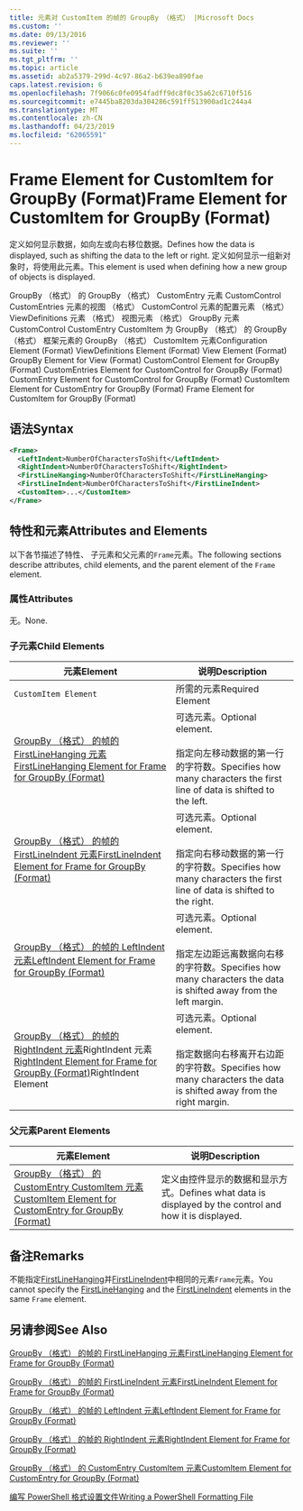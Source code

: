 ```yaml
---
title: 元素对 CustomItem 的帧的 GroupBy （格式） |Microsoft Docs
ms.custom: ''
ms.date: 09/13/2016
ms.reviewer: ''
ms.suite: ''
ms.tgt_pltfrm: ''
ms.topic: article
ms.assetid: ab2a5379-299d-4c97-86a2-b639ea890fae
caps.latest.revision: 6
ms.openlocfilehash: 7f9066c0fe0954fadff9dc8f0c35a62c6710f516
ms.sourcegitcommit: e7445ba8203da304286c591ff513900ad1c244a4
ms.translationtype: MT
ms.contentlocale: zh-CN
ms.lasthandoff: 04/23/2019
ms.locfileid: "62065591"
---
```

# <a name="frame-element-for-customitem-for-groupby-format"></a><span data-ttu-id="cadfb-102">Frame Element for CustomItem for GroupBy (Format)</span><span class="sxs-lookup"><span data-stu-id="cadfb-102">Frame Element for CustomItem for GroupBy (Format)</span></span>

<span data-ttu-id="cadfb-103">定义如何显示数据，如向左或向右移位数据。</span><span class="sxs-lookup"><span data-stu-id="cadfb-103">Defines how the data is displayed, such as shifting the data to the left or right.</span></span> <span data-ttu-id="cadfb-104">定义如何显示一组新对象时，将使用此元素。</span><span class="sxs-lookup"><span data-stu-id="cadfb-104">This element is used when defining how a new group of objects is displayed.</span></span>

<span data-ttu-id="cadfb-105">GroupBy （格式） 的 GroupBy （格式） CustomEntry 元素 CustomControl CustomEntries 元素的视图 （格式） CustomControl 元素的配置元素 （格式） ViewDefinitions 元素 （格式） 视图元素 （格式） GroupBy 元素CustomControl CustomEntry CustomItem 为 GroupBy （格式） 的 GroupBy （格式） 框架元素的 GroupBy （格式） CustomItem 元素</span><span class="sxs-lookup"><span data-stu-id="cadfb-105">Configuration Element (Format) ViewDefinitions Element (Format) View Element (Format) GroupBy Element for View (Format) CustomControl Element for GroupBy (Format) CustomEntries Element for CustomControl for GroupBy (Format) CustomEntry Element for CustomControl for GroupBy (Format) CustomItem Element for CustomEntry for GroupBy (Format) Frame Element for CustomItem for GroupBy (Format)</span></span>

## <a name="syntax"></a><span data-ttu-id="cadfb-106">语法</span><span class="sxs-lookup"><span data-stu-id="cadfb-106">Syntax</span></span>

```xml
<Frame>
  <LeftIndent>NumberOfCharactersToShift</LeftIndent>
  <RightIndent>NumberOfCharactersToShift</RightIndent>
  <FirstLineHanging>NumberOfCharactersToShift</FirstLineHanging>
  <FirstLineIndent>NumberOfCharactersToShift</FirstLineIndent>
  <CustomItem>...</CustomItem>
</Frame>
```

## <a name="attributes-and-elements"></a><span data-ttu-id="cadfb-107">特性和元素</span><span class="sxs-lookup"><span data-stu-id="cadfb-107">Attributes and Elements</span></span>

<span data-ttu-id="cadfb-108">以下各节描述了特性、 子元素和父元素的`Frame`元素。</span><span class="sxs-lookup"><span data-stu-id="cadfb-108">The following sections describe attributes, child elements, and the parent element of the `Frame` element.</span></span>

### <a name="attributes"></a><span data-ttu-id="cadfb-109">属性</span><span class="sxs-lookup"><span data-stu-id="cadfb-109">Attributes</span></span>

<span data-ttu-id="cadfb-110">无。</span><span class="sxs-lookup"><span data-stu-id="cadfb-110">None.</span></span>

### <a name="child-elements"></a><span data-ttu-id="cadfb-111">子元素</span><span class="sxs-lookup"><span data-stu-id="cadfb-111">Child Elements</span></span>

|<span data-ttu-id="cadfb-112">元素</span><span class="sxs-lookup"><span data-stu-id="cadfb-112">Element</span></span>|<span data-ttu-id="cadfb-113">说明</span><span class="sxs-lookup"><span data-stu-id="cadfb-113">Description</span></span>|
|-------------|-----------------|
|`CustomItem Element`|<span data-ttu-id="cadfb-114">所需的元素</span><span class="sxs-lookup"><span data-stu-id="cadfb-114">Required Element</span></span>|
|[<span data-ttu-id="cadfb-115">GroupBy （格式） 的帧的 FirstLineHanging 元素</span><span class="sxs-lookup"><span data-stu-id="cadfb-115">FirstLineHanging Element for Frame for GroupBy (Format)</span></span>](./firstlinehanging-element-for-frame-for-groupby-format.md)|<span data-ttu-id="cadfb-116">可选元素。</span><span class="sxs-lookup"><span data-stu-id="cadfb-116">Optional element.</span></span><br /><br /> <span data-ttu-id="cadfb-117">指定向左移动数据的第一行的字符数。</span><span class="sxs-lookup"><span data-stu-id="cadfb-117">Specifies how many characters the first line of data is shifted to the left.</span></span>|
|[<span data-ttu-id="cadfb-118">GroupBy （格式） 的帧的 FirstLineIndent 元素</span><span class="sxs-lookup"><span data-stu-id="cadfb-118">FirstLineIndent Element for Frame for GroupBy (Format)</span></span>](./firstlineindent-element-for-frame-for-groupby-format.md)|<span data-ttu-id="cadfb-119">可选元素。</span><span class="sxs-lookup"><span data-stu-id="cadfb-119">Optional element.</span></span><br /><br /> <span data-ttu-id="cadfb-120">指定向右移动数据的第一行的字符数。</span><span class="sxs-lookup"><span data-stu-id="cadfb-120">Specifies how many characters the first line of data is shifted to the right.</span></span>|
|[<span data-ttu-id="cadfb-121">GroupBy （格式） 的帧的 LeftIndent 元素</span><span class="sxs-lookup"><span data-stu-id="cadfb-121">LeftIndent Element for Frame for GroupBy (Format)</span></span>](./leftindent-element-for-frame-for-groupby-format.md)|<span data-ttu-id="cadfb-122">可选元素。</span><span class="sxs-lookup"><span data-stu-id="cadfb-122">Optional element.</span></span><br /><br /> <span data-ttu-id="cadfb-123">指定左边距远离数据向右移的字符数。</span><span class="sxs-lookup"><span data-stu-id="cadfb-123">Specifies how many characters the data is shifted away from the left margin.</span></span>|
|<span data-ttu-id="cadfb-124">[GroupBy （格式） 的帧的 RightIndent 元素](./rightindent-element-for-frame-for-groupby-format.md)RightIndent 元素</span><span class="sxs-lookup"><span data-stu-id="cadfb-124">[RightIndent Element for Frame for GroupBy (Format)](./rightindent-element-for-frame-for-groupby-format.md)RightIndent Element</span></span>|<span data-ttu-id="cadfb-125">可选元素。</span><span class="sxs-lookup"><span data-stu-id="cadfb-125">Optional element.</span></span><br /><br /> <span data-ttu-id="cadfb-126">指定数据向右移离开右边距的字符数。</span><span class="sxs-lookup"><span data-stu-id="cadfb-126">Specifies how many characters the data is shifted away from the right margin.</span></span>|

### <a name="parent-elements"></a><span data-ttu-id="cadfb-127">父元素</span><span class="sxs-lookup"><span data-stu-id="cadfb-127">Parent Elements</span></span>

|<span data-ttu-id="cadfb-128">元素</span><span class="sxs-lookup"><span data-stu-id="cadfb-128">Element</span></span>|<span data-ttu-id="cadfb-129">说明</span><span class="sxs-lookup"><span data-stu-id="cadfb-129">Description</span></span>|
|-------------|-----------------|
|[<span data-ttu-id="cadfb-130">GroupBy （格式） 的 CustomEntry CustomItem 元素</span><span class="sxs-lookup"><span data-stu-id="cadfb-130">CustomItem Element for CustomEntry for GroupBy (Format)</span></span>](./customitem-element-for-customentry-for-groupby-format.md)|<span data-ttu-id="cadfb-131">定义由控件显示的数据和显示方式。</span><span class="sxs-lookup"><span data-stu-id="cadfb-131">Defines what data is displayed by the control and how it is displayed.</span></span>|

## <a name="remarks"></a><span data-ttu-id="cadfb-132">备注</span><span class="sxs-lookup"><span data-stu-id="cadfb-132">Remarks</span></span>

<span data-ttu-id="cadfb-133">不能指定[FirstLineHanging](./firstlinehanging-element-for-frame-for-groupby-format.md)并[FirstLineIndent](./firstlineindent-element-for-frame-for-groupby-format.md)中相同的元素`Frame`元素。</span><span class="sxs-lookup"><span data-stu-id="cadfb-133">You cannot specify the [FirstLineHanging](./firstlinehanging-element-for-frame-for-groupby-format.md) and the [FirstLineIndent](./firstlineindent-element-for-frame-for-groupby-format.md) elements in the same `Frame` element.</span></span>

## <a name="see-also"></a><span data-ttu-id="cadfb-134">另请参阅</span><span class="sxs-lookup"><span data-stu-id="cadfb-134">See Also</span></span>

[<span data-ttu-id="cadfb-135">GroupBy （格式） 的帧的 FirstLineHanging 元素</span><span class="sxs-lookup"><span data-stu-id="cadfb-135">FirstLineHanging Element for Frame for GroupBy (Format)</span></span>](./firstlinehanging-element-for-frame-for-groupby-format.md)

[<span data-ttu-id="cadfb-136">GroupBy （格式） 的帧的 FirstLineIndent 元素</span><span class="sxs-lookup"><span data-stu-id="cadfb-136">FirstLineIndent Element for Frame for GroupBy (Format)</span></span>](./firstlineindent-element-for-frame-for-groupby-format.md)

[<span data-ttu-id="cadfb-137">GroupBy （格式） 的帧的 LeftIndent 元素</span><span class="sxs-lookup"><span data-stu-id="cadfb-137">LeftIndent Element for Frame for GroupBy (Format)</span></span>](./leftindent-element-for-frame-for-groupby-format.md)

[<span data-ttu-id="cadfb-138">GroupBy （格式） 的帧的 RightIndent 元素</span><span class="sxs-lookup"><span data-stu-id="cadfb-138">RightIndent Element for Frame for GroupBy (Format)</span></span>](./rightindent-element-for-frame-for-groupby-format.md)

[<span data-ttu-id="cadfb-139">GroupBy （格式） 的 CustomEntry CustomItem 元素</span><span class="sxs-lookup"><span data-stu-id="cadfb-139">CustomItem Element for CustomEntry for GroupBy (Format)</span></span>](./customitem-element-for-customentry-for-groupby-format.md)

[<span data-ttu-id="cadfb-140">编写 PowerShell 格式设置文件</span><span class="sxs-lookup"><span data-stu-id="cadfb-140">Writing a PowerShell Formatting File</span></span>](./writing-a-powershell-formatting-file.md)
